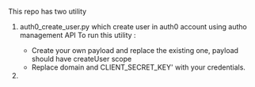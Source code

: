 This repo has two utility 

1. auth0_create_user.py which create user in auth0 account using autho management API
   To run this utility :
      * Create your own payload and replace the existing one, payload should have createUser scope
      * Replace domain and CLIENT_SECRET_KEY' with your credentials.

2. 
